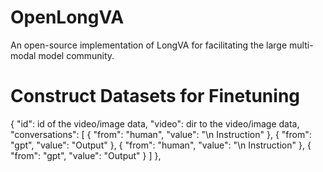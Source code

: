 # OpenLongVA
An open-source implementation of LongVA for facilitating the large multi-modal model community.

# Construct Datasets for Finetuning
{
        "id": id of the video/image data,
        "video": dir to the video/image data,
        "conversations": [
            {
                "from": "human",
                "value": "<image>\n Instruction"
            },
            {
                "from": "gpt",
                "value": "Output"
            },
            {
                "from": "human",
                "value": "<image>\n Instruction"
            },
            {
                "from": "gpt",
                "value": "Output"
            }
        ]
    },
